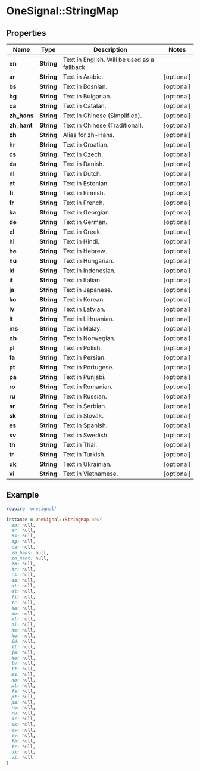 # OneSignal::StringMap

## Properties

| Name | Type | Description | Notes |
| ---- | ---- | ----------- | ----- |
| **en** | **String** | Text in English.  Will be used as a fallback |  |
| **ar** | **String** | Text in Arabic. | [optional] |
| **bs** | **String** | Text in Bosnian. | [optional] |
| **bg** | **String** | Text in Bulgarian. | [optional] |
| **ca** | **String** | Text in Catalan. | [optional] |
| **zh_hans** | **String** | Text in Chinese (Simplified). | [optional] |
| **zh_hant** | **String** | Text in Chinese (Traditional). | [optional] |
| **zh** | **String** | Alias for zh-Hans. | [optional] |
| **hr** | **String** | Text in Croatian. | [optional] |
| **cs** | **String** | Text in Czech. | [optional] |
| **da** | **String** | Text in Danish. | [optional] |
| **nl** | **String** | Text in Dutch. | [optional] |
| **et** | **String** | Text in Estonian. | [optional] |
| **fi** | **String** | Text in Finnish. | [optional] |
| **fr** | **String** | Text in French. | [optional] |
| **ka** | **String** | Text in Georgian. | [optional] |
| **de** | **String** | Text in German. | [optional] |
| **el** | **String** | Text in Greek. | [optional] |
| **hi** | **String** | Text in Hindi. | [optional] |
| **he** | **String** | Text in Hebrew. | [optional] |
| **hu** | **String** | Text in Hungarian. | [optional] |
| **id** | **String** | Text in Indonesian. | [optional] |
| **it** | **String** | Text in Italian. | [optional] |
| **ja** | **String** | Text in Japanese. | [optional] |
| **ko** | **String** | Text in Korean. | [optional] |
| **lv** | **String** | Text in Latvian. | [optional] |
| **lt** | **String** | Text in Lithuanian. | [optional] |
| **ms** | **String** | Text in Malay. | [optional] |
| **nb** | **String** | Text in Norwegian. | [optional] |
| **pl** | **String** | Text in Polish. | [optional] |
| **fa** | **String** | Text in Persian. | [optional] |
| **pt** | **String** | Text in Portugese. | [optional] |
| **pa** | **String** | Text in Punjabi. | [optional] |
| **ro** | **String** | Text in Romanian. | [optional] |
| **ru** | **String** | Text in Russian. | [optional] |
| **sr** | **String** | Text in Serbian. | [optional] |
| **sk** | **String** | Text in Slovak. | [optional] |
| **es** | **String** | Text in Spanish. | [optional] |
| **sv** | **String** | Text in Swedish. | [optional] |
| **th** | **String** | Text in Thai. | [optional] |
| **tr** | **String** | Text in Turkish. | [optional] |
| **uk** | **String** | Text in Ukrainian. | [optional] |
| **vi** | **String** | Text in Vietnamese. | [optional] |

## Example

```ruby
require 'onesignal'

instance = OneSignal::StringMap.new(
  en: null,
  ar: null,
  bs: null,
  bg: null,
  ca: null,
  zh_hans: null,
  zh_hant: null,
  zh: null,
  hr: null,
  cs: null,
  da: null,
  nl: null,
  et: null,
  fi: null,
  fr: null,
  ka: null,
  de: null,
  el: null,
  hi: null,
  he: null,
  hu: null,
  id: null,
  it: null,
  ja: null,
  ko: null,
  lv: null,
  lt: null,
  ms: null,
  nb: null,
  pl: null,
  fa: null,
  pt: null,
  pa: null,
  ro: null,
  ru: null,
  sr: null,
  sk: null,
  es: null,
  sv: null,
  th: null,
  tr: null,
  uk: null,
  vi: null
)
```

